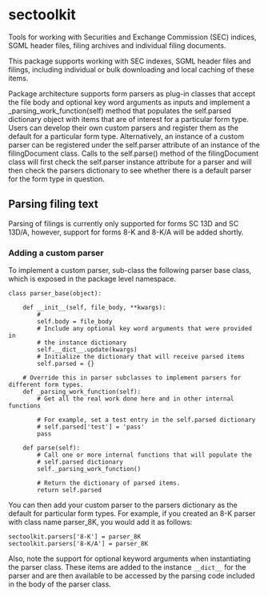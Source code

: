 # sectoolkit
Tools for working with Securities and Exchange Commission (SEC) indices, SGML header files, filing archives and individual filing documents.

This package supports working with SEC indexes, SGML header files and filings, including individual or bulk downloading and local caching of these items.

Package architecture supports form parsers as plug-in classes that accept the file body and optional key word arguments as inputs and implement a _parsing_work_function(self) method that populates the self.parsed dictionary object with items that are of interest for a particular form type. Users can develop their own custom parsers and register them as the default for a particular form type. Alternatively, an instance of a custom parser can be registered under the self.parser attribute of an instance of the filingDocument class.  Calls to the self.parse() method of the filingDocument class will first check the self.parser instance attribute for a parser and will then check the parsers dictionary to see whether there is a default parser for the form type in question.  
 
## Parsing filing text
Parsing of filings is currently only supported for forms SC 13D and SC 13D/A, however, support for forms 8-K and 8-K/A will be added shortly. 

### Adding a custom parser
To implement a custom parser, sub-class the following parser base class, which is exposed in the package level namespace.
```
class parser_base(object):

    def __init__(self, file_body, **kwargs):
        # 
        self.body = file_body
        # Include any optional key word arguments that were provided in 
        # the instance dictionary
        self.__dict__.update(kwargs)
        # Initialize the dictionary that will receive parsed items
        self.parsed = {}

    # Override this in parser subclasses to implement parsers for different form types.
    def _parsing_work_function(self):
        # Get all the real work done here and in other internal functions

        # For example, set a test entry in the self.parsed dictionary
        # self.parsed['test'] = 'pass'
        pass

    def parse(self):
        # Call one or more internal functions that will populate the 
        # self.parsed dictionary
        self._parsing_work_function()
  
        # Return the dictionary of parsed items.
        return self.parsed
```
You can then add your custom parser to the parsers dictionary as the default for particular form types.  For example, if you created an 8-K parser with class name parser_8K, you would add it as follows:
```
sectoolkit.parsers['8-K'] = parser_8K
sectoolkit.parsers['8-K/A'] = parser_8K
```
Also, note the support for optional keyword arguments when instantiating the parser class.  These items are added to the instance `__dict__` for the parser and are then available to be accessed by the parsing code included in the body of the parser class. 




